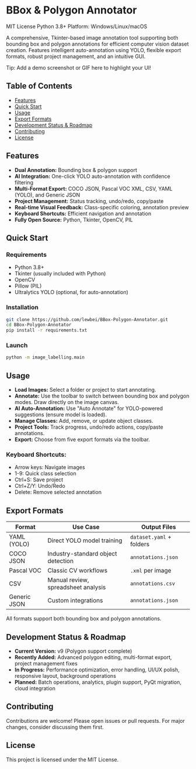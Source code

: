# BBox & Polygon Annotator

MIT License Python 3.8+ Platform: Windows/Linux/macOS

A comprehensive, Tkinter-based image annotation tool supporting both bounding box and polygon annotations for efficient computer vision dataset creation. Features intelligent auto-annotation using YOLO, flexible export formats, robust project management, and an intuitive GUI.

Tip: Add a demo screenshot or GIF here to highlight your UI!

## Table of Contents
- [Features](#features)
- [Quick Start](#quick-start)
- [Usage](#usage)
- [Export Formats](#export-formats)
- [Development Status & Roadmap](#development-status--roadmap)
- [Contributing](#contributing)
- [License](#license)

## Features
- **Dual Annotation:** Bounding box & polygon support
- **AI Integration:** One-click YOLO auto-annotation with confidence filtering
- **Multi-Format Export:** COCO JSON, Pascal VOC XML, CSV, YAML (YOLO), and Generic JSON
- **Project Management:** Status tracking, undo/redo, copy/paste
- **Real-time Visual Feedback:** Class-specific coloring, annotation preview
- **Keyboard Shortcuts:** Efficient navigation and annotation
- **Fully Open Source:** Python, Tkinter, OpenCV, PIL

## Quick Start
### Requirements
- Python 3.8+
- Tkinter (usually included with Python)
- OpenCV
- Pillow (PIL)
- Ultralytics YOLO (optional, for auto-annotation)

### Installation
```bash
git clone https://github.com/lewbei/BBox-Polygon-Annotator.git
cd BBox-Polygon-Annotator
pip install -r requirements.txt
```

### Launch
```bash
python -m image_labelling.main
```

## Usage
- **Load Images:** Select a folder or project to start annotating.
- **Annotate:** Use the toolbar to switch between bounding box and polygon modes. Draw directly on the image canvas.
- **AI Auto-Annotation:** Use "Auto Annotate" for YOLO-powered suggestions (ensure model is loaded).
- **Manage Classes:** Add, remove, or update object classes.
- **Project Tools:** Track progress, undo/redo actions, copy/paste annotations.
- **Export:** Choose from five export formats via the toolbar.

### Keyboard Shortcuts:
- Arrow keys: Navigate images
- 1-9: Quick class selection
- Ctrl+S: Save project
- Ctrl+Z/Y: Undo/Redo
- Delete: Remove selected annotation

## Export Formats
| Format      | Use Case                       | Output Files          |
|-------------|--------------------------------|-----------------------|
| YAML (YOLO) | Direct YOLO model training     | `dataset.yaml` + folders |
| COCO JSON   | Industry-standard object detection | `annotations.json`    |
| Pascal VOC  | Classic CV workflows           | `.xml` per image      |
| CSV         | Manual review, spreadsheet analysis | `annotations.csv`     |
| Generic JSON| Custom integrations            | `annotations.json`    |

All formats support both bounding box and polygon annotations.

## Development Status & Roadmap
- **Current Version:** v9 (Polygon support complete)
- **Recently Added:** Advanced polygon editing, multi-format export, project management fixes
- **In Progress:** Performance optimization, error handling, UI/UX polish, responsive layout, background operations
- **Planned:** Batch operations, analytics, plugin support, PyQt migration, cloud integration

## Contributing
Contributions are welcome! Please open issues or pull requests. For major changes, consider discussing them first.

## License
This project is licensed under the MIT License.
